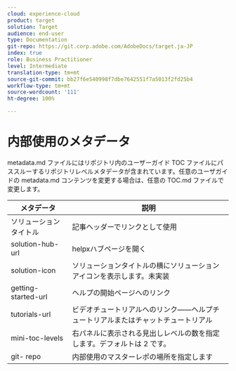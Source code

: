 ```yaml
---
cloud: experience-cloud
product: target
solution: Target
audience: end-user
type: Documentation
git-repo: https://git.corp.adobe.com/AdobeDocs/target.ja-JP
index: true
role: Business Practitioner
level: Intermediate
translation-type: tm+mt
source-git-commit: bb27f6e540998f7dbe7642551f7a5013f2fd25b4
workflow-type: tm+mt
source-wordcount: '111'
ht-degree: 100%

---
```



# 内部使用のメタデータ

metadata.md ファイルにはリポジトリ内のユーザーガイド TOC ファイルにパススルーするリポジトリレベルメタデータが含まれています。任意のユーザガイドの metadata.md コンテンツを変更する場合は、任意の TOC.md ファイルで変更します。

| メタデータ | 説明 |
|--- |--- |
| ソリューションタイトル | 記事ヘッダーでリンクとして使用 |
| solution-hub-url | helpxハブページを開く |
| solution-icon | ソリューションタイトルの横にソリューションアイコンを表示します。未実装 |
| getting-started-url | ヘルプの開始ページへのリンク |
| tutorials-url | ビデオチュートリアルへのリンク——ヘルプチュートリアルまたはチャットチュートリアル |
| mini-toc-levels | 右パネルに表示される見出しレベルの数を指定します。デフォルトは 2 です。 |
| git- repo | 内部使用のマスターレポの場所を指定します |

